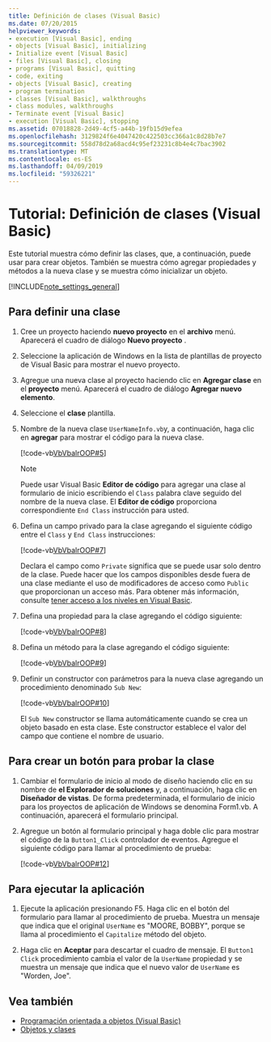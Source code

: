 ```yaml
---
title: Definición de clases (Visual Basic)
ms.date: 07/20/2015
helpviewer_keywords:
- execution [Visual Basic], ending
- objects [Visual Basic], initializing
- Initialize event [Visual Basic]
- files [Visual Basic], closing
- programs [Visual Basic], quitting
- code, exiting
- objects [Visual Basic], creating
- program termination
- classes [Visual Basic], walkthroughs
- class modules, walkthroughs
- Terminate event [Visual Basic]
- execution [Visual Basic], stopping
ms.assetid: 07018828-2d49-4cf5-a44b-19fb15d9efea
ms.openlocfilehash: 3129824f6e4047420c422503cc366a1c8d28b7e7
ms.sourcegitcommit: 558d78d2a68acd4c95ef23231c8b4e4c7bac3902
ms.translationtype: MT
ms.contentlocale: es-ES
ms.lasthandoff: 04/09/2019
ms.locfileid: "59326221"
---
```

# <a name="walkthrough-defining-classes-visual-basic"></a>Tutorial: Definición de clases (Visual Basic)

Este tutorial muestra cómo definir las clases, que, a continuación, puede usar para crear objetos. También se muestra cómo agregar propiedades y métodos a la nueva clase y se muestra cómo inicializar un objeto.  
  
[!INCLUDE[note_settings_general](~/includes/note-settings-general-md.md)]  
  
## <a name="to-define-a-class"></a>Para definir una clase
  
1. Cree un proyecto haciendo **nuevo proyecto** en el **archivo** menú. Aparecerá el cuadro de diálogo **Nuevo proyecto** .  
  
2. Seleccione la aplicación de Windows en la lista de plantillas de proyecto de Visual Basic para mostrar el nuevo proyecto.  
  
3. Agregue una nueva clase al proyecto haciendo clic en **Agregar clase** en el **proyecto** menú. Aparecerá el cuadro de diálogo **Agregar nuevo elemento**.  
  
4. Seleccione el **clase** plantilla.  
  
5. Nombre de la nueva clase `UserNameInfo.vb`y, a continuación, haga clic en **agregar** para mostrar el código para la nueva clase.  
  
     [!code-vb[VbVbalrOOP#5](~/samples/snippets/visualbasic/VS_Snippets_VBCSharp/VbVbalrOOP/VB/OOP.vb#5)]
  
    > [!NOTE]
    >  Puede usar Visual Basic **Editor de código** para agregar una clase al formulario de inicio escribiendo el `Class` palabra clave seguido del nombre de la nueva clase. El **Editor de código** proporciona correspondiente `End Class` instrucción para usted.  
  
6. Defina un campo privado para la clase agregando el siguiente código entre el `Class` y `End Class` instrucciones:  
  
     [!code-vb[VbVbalrOOP#7](~/samples/snippets/visualbasic/VS_Snippets_VBCSharp/VbVbalrOOP/VB/OOP.vb#7)]
  
     Declara el campo como `Private` significa que se puede usar solo dentro de la clase. Puede hacer que los campos disponibles desde fuera de una clase mediante el uso de modificadores de acceso como `Public` que proporcionan un acceso más. Para obtener más información, consulte [tener acceso a los niveles en Visual Basic](../../../../visual-basic/programming-guide/language-features/declared-elements/access-levels.md).  
  
7. Defina una propiedad para la clase agregando el código siguiente:  
  
     [!code-vb[VbVbalrOOP#8](~/samples/snippets/visualbasic/VS_Snippets_VBCSharp/VbVbalrOOP/VB/OOP.vb#8)]
  
8. Defina un método para la clase agregando el código siguiente:  
  
     [!code-vb[VbVbalrOOP#9](~/samples/snippets/visualbasic/VS_Snippets_VBCSharp/VbVbalrOOP/VB/OOP.vb#9)]
  
9. Definir un constructor con parámetros para la nueva clase agregando un procedimiento denominado `Sub New`:  
  
     [!code-vb[VbVbalrOOP#10](~/samples/snippets/visualbasic/VS_Snippets_VBCSharp/VbVbalrOOP/VB/OOP.vb#10)]
  
     El `Sub New` constructor se llama automáticamente cuando se crea un objeto basado en esta clase. Este constructor establece el valor del campo que contiene el nombre de usuario.  
  
## <a name="to-create-a-button-to-test-the-class"></a>Para crear un botón para probar la clase
  
1. Cambiar el formulario de inicio al modo de diseño haciendo clic en su nombre de **el Explorador de soluciones** y, a continuación, haga clic en **Diseñador de vistas**. De forma predeterminada, el formulario de inicio para los proyectos de aplicación de Windows se denomina Form1.vb. A continuación, aparecerá el formulario principal.  
  
2. Agregue un botón al formulario principal y haga doble clic para mostrar el código de la `Button1_Click` controlador de eventos. Agregue el siguiente código para llamar al procedimiento de prueba:  
  
     [!code-vb[VbVbalrOOP#12](~/samples/snippets/visualbasic/VS_Snippets_VBCSharp/VbVbalrOOP/VB/OOP.vb#12)]
  
## <a name="to-run-your-application"></a>Para ejecutar la aplicación
  
1. Ejecute la aplicación presionando F5. Haga clic en el botón del formulario para llamar al procedimiento de prueba. Muestra un mensaje que indica que el original `UserName` es "MOORE, BOBBY", porque se llama al procedimiento el `Capitalize` método del objeto.  
  
2. Haga clic en **Aceptar** para descartar el cuadro de mensaje. El `Button1 Click` procedimiento cambia el valor de la `UserName` propiedad y se muestra un mensaje que indica que el nuevo valor de `UserName` es "Worden, Joe".  
  
## <a name="see-also"></a>Vea también

- [Programación orientada a objetos (Visual Basic)](../../concepts/object-oriented-programming.md)
- [Objetos y clases](../../../../visual-basic/programming-guide/language-features/objects-and-classes/index.md)
